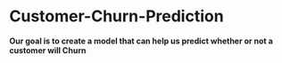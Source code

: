 # Customer-Churn-Prediction

**Our goal is to create a model that can help us predict whether or not a customer will Churn**
